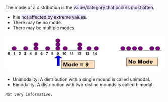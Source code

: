 The mode of a distribution is the <span style="background:rgba(183, 152, 255, 0.3)">value/category that occurs most often</span>.

- It is <span style="background:rgba(183, 152, 255, 0.3)">not affected by extreme values</span>.
- There may be no mode.
- There may be multiple modes.

![](../z_images/Pasted%20image%2020230301143247.png)

- Unimodality: A distribution with a single mound is called unimodal.
- Bimodality: A distribution with two distinc mounds is called bimodal.


```ad-warning
Not very informative.
```
